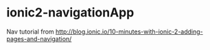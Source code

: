 # ionic2-navigationApp
Nav tutorial from http://blog.ionic.io/10-minutes-with-ionic-2-adding-pages-and-navigation/
